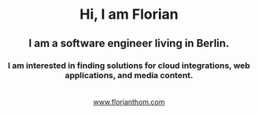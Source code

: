 <h1 align="center">Hi, I am Florian</h1>
<h2 align="center">I am a software engineer living in Berlin.</h3>
<h3 align="center">I am interested in finding solutions for cloud integrations, web applications, and media content.</h4>

<p align="center" style="padding-top: 20px;">
	<a href="www.florianthom.com">www.florianthom.com</a>
</p>
